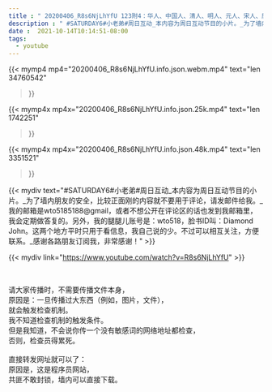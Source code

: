 ```yaml
---
title : " 20200406_R8s6NjLhYfU 123附4：华人、中国人、清人、明人、元人、宋人、唐人……，都是什么人? "
description : " #SATURDAY6#小老弟#周日互动_本内容为周日互动节目的小片。_为了墙内朋友的安全，比较正面刚的内容就不要用于评论，请发邮件给我。_我的邮箱是wto5185188@gmail，或者不想公开在评论区的话也发到我邮箱里，我会定期做答复的。另外，我的腿腿儿账号是：wto518，脸书ID叫：Diamond John。这两个地方平时只用于看信息，我自己说的少。不过可以相互关注，方便联系。_感谢各路朋友订阅我，非常感谢！ "
date :  2021-10-14T10:14:51-08:00
tags:
  - youtube
---
```


{{< mymp4 mp4="20200406_R8s6NjLhYfU.info.json.webm.mp4" 
text="len 34760542"
>}}

{{< mymp4x  mp4x="20200406_R8s6NjLhYfU.info.json.25k.mp4"
text="len 1742251"
>}}

{{< mymp4x  mp4x="20200406_R8s6NjLhYfU.info.json.48k.mp4"
text="len 3351521"
>}}


{{< mydiv text="#SATURDAY6#小老弟#周日互动_本内容为周日互动节目的小片。_为了墙内朋友的安全，比较正面刚的内容就不要用于评论，请发邮件给我。_我的邮箱是wto5185188@gmail，或者不想公开在评论区的话也发到我邮箱里，我会定期做答复的。另外，我的腿腿儿账号是：wto518，脸书ID叫：Diamond John。这两个地方平时只用于看信息，我自己说的少。不过可以相互关注，方便联系。_感谢各路朋友订阅我，非常感谢！" >}}
<br>

{{< mydiv link="https://www.youtube.com/watch?v=R8s6NjLhYfU" >}}


<br>

请大家传播时，不需要传播文件本身，<br>
原因是：一旦传播过大东西（例如，图片，文件），<br>
就会触发检查机制。<br>
我不知道检查机制的触发条件。<br>
但是我知道，不会说你传一个没有敏感词的网络地址都检查，<br>
否则，检查员得累死。<br><br>
直接转发网址就可以了：<br>
原因是，这是程序员网站，<br>
共匪不敢封锁，墙内可以直接下载。


